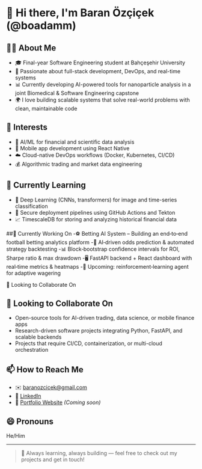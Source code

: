 # 👋 Hi there, I'm Baran Özçiçek (@boadamm)

## 👨‍💻 About Me
- 🎓 Final-year Software Engineering student at Bahçeşehir University
- 🔧 Passionate about full-stack development, DevOps, and real-time systems
- 📊 Currently developing AI-powered tools for nanoparticle analysis in a joint Biomedical & Software Engineering capstone
- 🌍 I love building scalable systems that solve real-world problems with clean, maintainable code

## 👀 Interests
- 🤖 AI/ML for financial and scientific data analysis  
- 📱 Mobile app development using React Native  
- ☁️ Cloud-native DevOps workflows (Docker, Kubernetes, CI/CD)
- 💰 Algorithmic trading and market data engineering

## 🌱 Currently Learning
- 🧠 Deep Learning (CNNs, transformers) for image and time-series classification  
- 🔐 Secure deployment pipelines using GitHub Actions and Tekton  
- 📈 TimescaleDB for storing and analyzing historical financial data

##🚧 Currently Working On
-⚽ Betting AI System – Building an end‑to‑end football betting analytics platform
-🔮 AI‑driven odds prediction & automated strategy backtesting
-📊 Block‑bootstrap confidence intervals for ROI, Sharpe ratio & max drawdown
-🖥️ FastAPI backend + React dashboard with real‑time metrics & heatmaps
-🧠 Upcoming: reinforcement‑learning agent for adaptive wagering

💞️ Looking to Collaborate On
## 💞️ Looking to Collaborate On
- Open-source tools for AI-driven trading, data science, or mobile finance apps  
- Research-driven software projects integrating Python, FastAPI, and scalable backends  
- Projects that require CI/CD, containerization, or multi-cloud orchestration

## 📫 How to Reach Me
- ✉️ baranozcicek@gmail.com  
- 💼 [LinkedIn](www.linkedin.com/in/baran-özçiçek-049737143)  
- 🔗 [Portfolio Website](#) *(Coming soon)*

## 😄 Pronouns
He/Him


---

> 🚀 Always learning, always building — feel free to check out my projects and get in touch!
